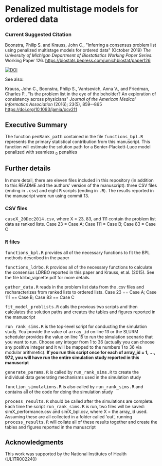 # Penalized multistage models for ordered data

### Current Suggested Citation

Boonstra, Philip S. and Krauss, John C., "Inferring a consensus problem list 
using penalized multistage models for ordered data" (October 2019) *The 
University of Michigan Department of Biostatistics Working Paper Series*.
Working Paper 126.
https://biostats.bepress.com/umichbiostat/paper126

[![DOI](https://zenodo.org/badge/175481636.svg)](https://zenodo.org/badge/latestdoi/175481636)

See also:

Krauss, John C., Boonstra, Philip S., Vantsevich, Anna V., and Friedman, 
Charles P., "Is the problem list in the eye of the beholder? An exploration of
consistency across physicians" *Journal of the American Medical Informatics 
Association* (2016); 23(5), 859--865  https://doi.org/10.1093/jamia/ocv211


## Executive Summary
The function <samp>penRank_path</samp> contained in the file
<samp>functions_bpl.R</samp> represents the primary statistical contribution 
from this manuscript. This function will estimate the solution path for a 
Benter-Plackett-Luce model penalized with seamless <MATH>L<sub>0</sub> </MATH> 
penalties


## Further details

In more detail, there are eleven files included in this repository (in addition 
to this README and the authors' version of the manuscript): three CSV files 
(ending in <samp>.csv</samp>) and eight <samp>R</samp> scripts (ending in 
<samp>.R</samp>). The results reported in the manuscript were run using commit 13.

### CSV files

<samp>case</samp>X<samp>_20Dec2014.csv</samp>, where X = 23, 83, and 111 
contain the problem list data as ranked lists. Case 23 = Case A; 
Case 111 = Case B; Case 83 = Case C

### <samp>R</samp> files

<samp>functions_bpl.R</samp> provides all of the necessary functions to fit 
the BPL methods described in the paper

<samp>functions_ldrbo.R</samp> provides all of the necessary functions to 
calculate the consensus LDRBO reported in this paper and Krauss, et al. (2015). 
See the file ldrbo_vignette.pdf for more details. 

<samp>gather_data.R</samp> reads in the problem list data from the .csv files 
and recharacterizes from ranked lists to ordered lists. Case 23 == Case A; 
Case 111 == Case B; Case 83 == Case C

<samp>fit_model_problists.R</samp> calls the previous two scripts and then 
calculates the solution paths and creates the tables and figures reported 
in the manuscript

<samp>run_rank_sims.R</samp> is the top-level script for conducting the 
simulation study. You provide the value of <samp>array_id</samp> on line 13
or the SLURM scheduler provides the value on line 15 to run the simulation 
scenario that you want to run. Choose any integer from 1 to 36 (actually you can
choose any positive integer and it will be mapped to the numbers 1 to 36 via
modular arithmetic). **If you run this script once for each of array_id = 
1, ..., 972, you will have run the entire simulation study reported in this
manuscript**

<samp>generate_params.R</samp> is called by <samp>run_rank_sims.R</samp> to 
create the individual data generating mechanisms used in the simulation study

<samp>function_simulations.R</samp> is also called by 
<samp>run_rank_sims.R</samp> and contains all of the code for doing the 
simulation study

<samp>process_results.R</samp> should be called after the simulations are
complete. Each time the script <samp>run_rank_sims.R</samp> is run, two 
files will be saved: simX_performance.csv and simX_bpl.csv, where X = the 
array_id used. Assuming these are all collected in a folder called 'out', running
<samp>process_results.R</samp> will collate all of these results together and 
create the tables and figures reported in the manuscript

## Acknowledgments 

This work was supported by the National Institutes of Health (UL1TR002240)